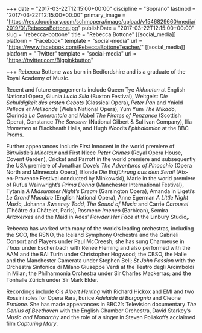 +++
date = "2017-03-22T12:15:00+00:00"
discipline = "Soprano"
lastmod = "2017-03-22T12:15:00+00:00"
primary_image = "https://res.cloudinary.com/schmopera/image/upload/v1546829660/media/2019/01/RebeccaBottone.jpg"
publishDate = "2017-03-22T12:15:00+00:00"
slug = "rebecca-bottone"
title = "Rebecca Bottone"
[[social_media]]
platform = "Facebook"
template = "social-media"
url = "https://www.facebook.com/RebeccaBottoneTeacher/"
[[social_media]]
platform = " Twitter"
template = "social-media"
url = "https://twitter.com/Bigpinkbutton"

+++
Rebecca Bottone was born in Bedfordshire and is a graduate of the Royal Academy of Music. 

Recent and future engagements include Queen Tye *Akhnaten* at English National Opera‚ Giunia *Lucio Silla* (Buxton Festival)‚ Weltgeist *Die Schuldigkeit des ersten Gebots* (Classical Opera)‚ *Peter Pan* and Yniold *Pelléas et Mélisande* (Welsh National Opera)‚ Yum Yum *The Mikado*‚ Clorinda *La Cenerentola* and Mabel *The Pirates of Penzance* (Scottish Opera)‚ Constance *The Sorcerer* (National Gilbert & Sullivan Company)‚ Ilia *Idomeneo* at Blackheath Halls‚ and Hugh Wood’s *Epithalamion* at the BBC Proms.

Further appearances include First Innocent in the world premiere of Birtwistle’s *Minotaur* and First Niece *Peter Grimes* (Royal Opera House‚ Covent Garden)‚ Cricket and Parrott in the world premiere and subsequently the USA premiere of Jonathan Dove’s *The Adventures of Pinocchio* (Opera North and Minnesota Opera)‚ Blonde *Die Entführung aus dem Serail* (Aix-en-Provence Festival conducted by Minkowski)‚ Marie in the world premiere of Rufus Wainwright’s *Prima Donna* (Manchester International Festival)‚ Tytania *A Midsummer Night’s Dream* (Garsington Opera)‚ Amanda in Ligeti’s *Le Grand Macabre* (English National Opera)‚ Anne Egerman *A Little Night Music*‚ Johanna *Sweeney Todd*‚ *The Sound of Music* and Carrie *Carousel* (Théâtre du Châtelet‚ Paris)‚ Rosmene *Imeneo* (Barbican)‚ Semira *Artaxerxes* and the Maid in Ades’ *Powder Her Face* at the Linbury Studio‚. 

Rebecca has worked with many of the world’s leading orchestras‚ including the SCO‚ the RSNO‚ the Iceland Symphony Orchestra and the Gabrieli Consort and Players under Paul McCreesh; she has sung Charmeuse in *Thais* under Eschenbach with Renee Fleming and also performed with the AAM and the RAI Turin under Christopher Hogwood; the CBSO‚ the Halle and the Manchester Camerata under Stephen Bell; *St John Passion* with the Orchestra Sinfonica di Milano Giuseppe Verdi at the Teatro degli Arcimboldi in Milan; the Philharmonia Orchestra under Sir Charles Mackerras; and the Tonhalle Zürich under Sir Mark Elder. 

Recordings include Cis *Albert Herring* with Richard Hickox and EMI and two Rossini roles for Opera Rara‚ Eurice *Adelaide di Borgognia* and Cleone *Ermione*. She has made appearances in BBC2’s Television documentary *The Genius of Beethoven* with the English Chamber Orchestra‚ David Starkey’s *Music and Monarchy* and the role of a singer in Steven Poliakoffs acclaimed film *Capturing Mary*.